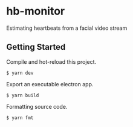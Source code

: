 # hb-monitor

Estimating heartbeats from a facial video stream

## Getting Started

Compile and hot-reload this project.

```
$ yarn dev
```

Export an executable electron app.

```
$ yarn build
```

Formatting source code.

```
$ yarn fmt
```
